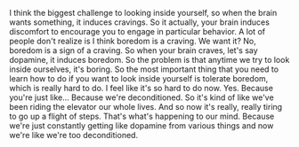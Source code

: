  I think the biggest challenge to looking inside yourself, so when the brain wants something, it induces cravings. So it actually, your brain induces discomfort to encourage you to engage in particular behavior. A lot of people don't realize is I think boredom is a craving. We want it? No, boredom is a sign of a craving. So when your brain craves, let's say dopamine, it induces boredom. So the problem is that anytime we try to look inside ourselves, it's boring. So the most important thing that you need to learn how to do if you want to look inside yourself is tolerate boredom, which is really hard to do. I feel like it's so hard to do now. Yes. Because you're just like... Because we're deconditioned. So it's kind of like we've been riding the elevator our whole lives. And so now it's really, really tiring to go up a flight of steps. That's what's happening to our mind. Because we're just constantly getting like dopamine from various things and now we're like we're too deconditioned.
